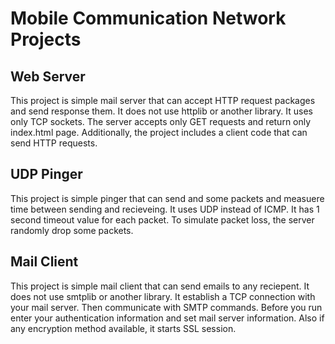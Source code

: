 # Mobile Communication Network Projects

## Web Server
This project is simple mail server that can accept HTTP request packages and send response them.
It does not use httplib or another library. It uses only TCP sockets.
The server accepts only GET requests and return only index.html page.
Additionally, the project includes a client code that can send HTTP requests.

## UDP Pinger
This project is simple pinger that can send and some packets and measuere time between sending and recieveing.
It uses UDP instead of ICMP. It has 1 second timeout value for each packet. To simulate packet loss, the server randomly drop some packets.

## Mail Client
This project is simple mail client that can send emails to any reciepent.
It does not use smtplib or another library. It establish a TCP connection with your mail server.
Then communicate with SMTP commands. Before you run enter your authentication information and set mail server information.
Also if any encryption method available, it starts SSL session.